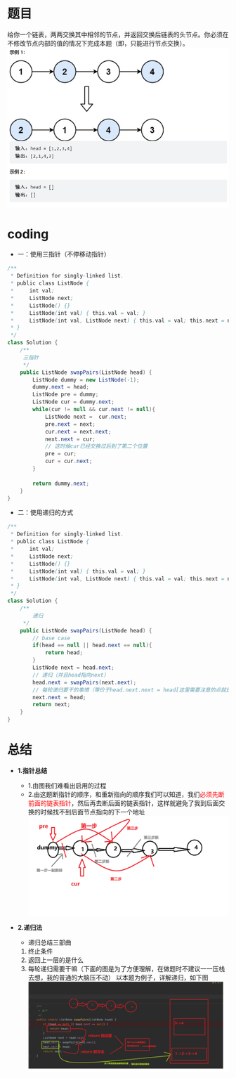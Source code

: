# 题目
给你一个链表，两两交换其中相邻的节点，并返回交换后链表的头节点。你必须在不修改节点内部的值的情况下完成本题（即，只能进行节点交换）。
![](../img/2023-01-06-00-15-29.png)

# coding
- 一：使用三指针（不停移动指针）
```java
/**
 * Definition for singly-linked list.
 * public class ListNode {
 *     int val;
 *     ListNode next;
 *     ListNode() {}
 *     ListNode(int val) { this.val = val; }
 *     ListNode(int val, ListNode next) { this.val = val; this.next = next; }
 * }
 */
class Solution {
    /**
     三指针
     */
    public ListNode swapPairs(ListNode head) {
        ListNode dummy = new ListNode(-1);
        dummy.next = head;
        ListNode pre = dummy;
        ListNode cur = dummy.next;
        while(cur != null && cur.next != null){
            ListNode next =  cur.next;
            pre.next = next;
            cur.next = next.next;
            next.next = cur;
            // 这时候cur已经交换过后到了第二个位置
            pre = cur;
            cur = cur.next;
        }

        return dummy.next;
    }
}
```

- 二：使用递归的方式
```java
/**
 * Definition for singly-linked list.
 * public class ListNode {
 *     int val;
 *     ListNode next;
 *     ListNode() {}
 *     ListNode(int val) { this.val = val; }
 *     ListNode(int val, ListNode next) { this.val = val; this.next = next; }
 * }
 */
class Solution {
    /**
        递归
     */
    public ListNode swapPairs(ListNode head) {
        // base case
        if(head == null || head.next == null){
            return head;
        }
        ListNode next = head.next;
        // 递归（并且head指向next）
        head.next = swapPairs(next.next);
        // 每轮递归要干的事情（等价于head.next.next = head[这里需要注意的点就是，当我们最后一次递归的时候，head是null，所以可能会有空指针异常，所以使用next作为了临时记录点]）
        next.next = head;
        return next;
    }
}
```


# 总结
- **1.指针总结**
  - 1.由图我们难看出启用的过程
  - 2.由这题断指针的顺序，和重新指向的顺序我们可以知道，我们<font color="red">必须先断前面的链表指针</font>，然后再去断后面的链表指针，这样就避免了我到后面交换的时候找不到后面节点指向的下一个地址
  ![](../img/2023-01-06-00-26-05.png)

- **2.递归法**
  - 递归总结三部曲
  1. 终止条件
  2. 返回上一层的是什么
  3. 每轮递归需要干嘛（下面的图是为了方便理解，在做题时不建议一一压栈去想，我的普通的大脑压不动）
以本题为例子，详解递归，如下图
![](../img/2023-01-07-14-55-23.png)